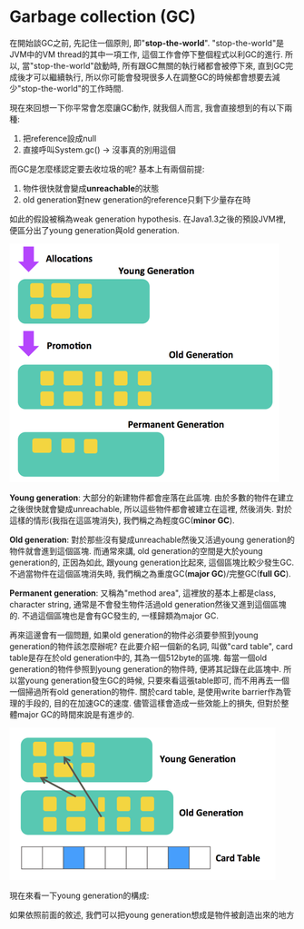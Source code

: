 # Garbage collection \(GC\)

在開始談GC之前, 先記住一個原則, 即"**stop-the-world**". "stop-the-world"是JVM中的VM thread的其中一項工作, 這個工作會停下整個程式以利GC的進行. 所以, 當"stop-the-world"啟動時, 所有跟GC無關的執行緒都會被停下來, 直到GC完成後才可以繼續執行, 所以你可能會發現很多人在調整GC的時候都會想要去減少"stop-the-world"的工作時間.

現在來回想一下你平常會怎麼讓GC動作, 就我個人而言, 我會直接想到的有以下兩種:

1. 把reference設成null
2. 直接呼叫System.gc\(\) -&gt; 沒事真的別用這個

而GC是怎麼樣認定要去收垃圾的呢? 基本上有兩個前提:

1. 物件很快就會變成**unreachable**的狀態
2. old generation對new generation的reference只剩下少量存在時

如此的假設被稱為weak generation hypothesis. 在Java1.3之後的預設JVM裡, 便區分出了young generation與old generation.

![](/assets/gc-area.png)

**Young generation**: 大部分的新建物件都會座落在此區塊. 由於多數的物件在建立之後很快就會變成unreachable, 所以這些物件都會被建立在這裡, 然後消失. 對於這樣的情形\(我指在這區塊消失\), 我們稱之為輕度GC\(**minor GC**\).

**Old generation**: 對於那些沒有變成unreachable然後又活過young generation的物件就會進到這個區塊. 而通常來講, old generation的空間是大於young generation的, 正因為如此, 跟young generation比起來, 這個區塊比較少發生GC. 不過當物件在這個區塊消失時, 我們稱之為重度GC\(**major GC**\)/完整GC\(**full GC**\).

**Permanent generation**: 又稱為"method area", 這裡放的基本上都是class, character string, 通常是不會發生物件活過old generation然後又進到這個區塊的. 不過這個區塊也是會有GC發生的, 一樣歸類為major GC.

再來這邊會有一個問題, 如果old generation的物件必須要參照到young generation的物件該怎麼辦呢? 在此要介紹一個新的名詞, 叫做"card table", card table是存在於old generation中的, 其為一個512byte的區塊. 每當一個old generation的物件參照到young generation的物件時, 便將其記錄在此區塊中. 所以當young generation發生GC的時候, 只要來看這張table即可, 而不用再去一個一個掃過所有old generation的物件. 關於card table, 是使用write barrier作為管理的手段的, 目的在加速GC的速度. 儘管這樣會造成一些效能上的損失, 但對於整體major GC的時間來說是有進步的.

![](/assets/gc-card-table.png)

現在來看一下young generation的構成:

如果依照前面的敘述, 我們可以把young generation想成是物件被創造出來的地方

